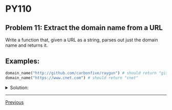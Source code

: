 # PY110
## Problem 11: Extract the domain name from a URL

Write a function that, given a URL as a string, parses out just the domain
name and returns it.

## Examples:

```python
domain_name("http://github.com/carbonfive/raygun") # should return "github"
domain_name("https://www.cnet.com") # should return "cnet"
```

<details>
<summary>Solution:</summary>

```python
def domain_name(url):
    url = url.replace('http://', '').replace('https://', '')
    url = url.replace('www.', '')
    domain = url.split('.')[0].split('/')[0]
    return domain
```

</details>

---

[Previous](10.md)
